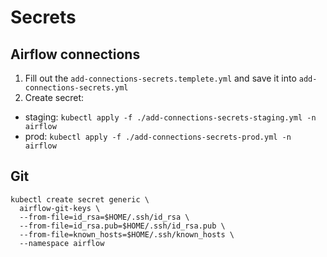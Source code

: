 # Secrets

## Airflow connections

1. Fill out the `add-connections-secrets.templete.yml` and save it into `add-connections-secrets.yml`
2. Create secret:
  * staging: `kubectl apply -f ./add-connections-secrets-staging.yml -n airflow`
  * prod: `kubectl apply -f ./add-connections-secrets-prod.yml -n airflow`

## Git

```
kubectl create secret generic \
  airflow-git-keys \
  --from-file=id_rsa=$HOME/.ssh/id_rsa \
  --from-file=id_rsa.pub=$HOME/.ssh/id_rsa.pub \
  --from-file=known_hosts=$HOME/.ssh/known_hosts \
  --namespace airflow
```